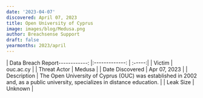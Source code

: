 ```yaml
---
date: '2023-04-07'
discovered: April 07, 2023
title: Open University of Cyprus
image: images/blog/Medusa.png
author: Breachsense Support
draft: false
yearmonths: 2023/april
---
```


| Data Breach Report------------:     |:-------------:    | :-----:|
| Victim      | ouc.ac.cy      | 
| Threat Actor      | Medusa      | 
| Date Discovered      | Apr 07, 2023      | 
| Description      | The Open University of Cyprus (OUC) was established in 2002 and, as a public university, specializes in distance education.      | 
| Leak Size      | Unknown      | 


